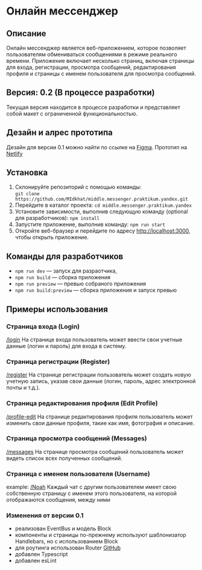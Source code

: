 # Онлайн мессенджер

## Описание

Онлайн мессенджер является веб-приложением, которое позволяет пользователям обмениваться сообщениями
в режиме реального времени. Приложение включает несколько страниц, включая страницы для входа,
регистрации, просмотра сообщений, редактирования профиля и страницы с именем пользователя для
просмотра сообщений.

## Версия: 0.2 (В процессе разработки)

Текущая версия находится в процессе разработки и представляет собой макет с ограниченной
функциональностью.

## Дезайн и алрес прототипа

Дезайн для версии 0.1 можно найти по ссылке на
[Figma](https://www.figma.com/file/3fadPRCD38XteX6sDx6hNk/Messenger?type=design&node-id=0%3A1&t=PYURXJQ9XpU48Zk7-1).
Прототип на [Netlify](https://sprint-1--messenger-midkhat.netlify.app/login)

## Установка

1.  Склонируйте репозиторий с помощью команды:  
    `git clone https://github.com/MIdkhat/middle.messenger.praktikum.yandex.git`
2.  Перейдите в каталог проекта: `cd middle.messenger.praktikum.yandex`
3.  Установите зависимости, выполнив следующую команду (optional для разработчиков): `npm install`
4.  Запустите приложение, выполнив команду: `npm run start`
5.  Откройте веб-браузер и перейдите по адресу [http://localhost:3000](http://localhost:3000), чтобы
    открыть приложение.

## Команды для разработчиков

- `npm run dev` — запуск для разраотчика,
- `npm run build` — сборка приложения
- `npm run preview` — превью собраного приложения
- `npm run build:preview` — сборка приложения и запуск превью

## Примеры использования

### Страница входа (Login)

[/login](http://localhost:3000/login) На странице входа пользователь может ввести свои учетные
данные (логин и пароль) для входа в систему.

### Страница регистрации (Register)

[/register](http://localhost:3000/register) На странице регистрации пользователь может создать новую
учетную запись, указав свои данные (логин, пароль, адрес электронной почты и т.д.).

### Страница редактирования профиля (Edit Profile)

[/profile-edit](http://localhost:3000/profile-edit) На странице редактирования профиля пользователь
может изменить свои данные профиля, такие как имя, фотография и описание.

### Страница просмотра сообщений (Messages)

[/messages](http://localhost:3000/messages) На странице просмотра сообщений пользователь может
видеть список всех полученных сообщений.

### Страница с именем пользователя (Username)

example: [/Noah](http://localhost:3000/Noah) Каждый чат с другим пользователем имеет свою
собственную страницу с именем этого пользователя, на которой отображаются сообщения, между ними

### Изменения от версии 0.1

- реализован EventBus и модель Block
- компоненты и страницы по-прежнему используют шаблонизатор Handlebars, но с использованием Block
- для роутинга использован Router
  [GitHub](https://github.com/gohabereg/components-system-example/blob/feature/docker/src/utils/Router.ts)
- добавлен Typescript
- добавлен esLint
